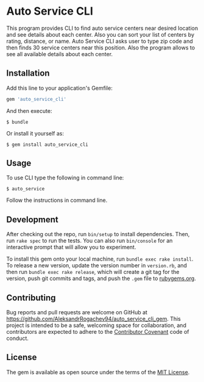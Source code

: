 # Auto Service CLI

This program provides CLI to find auto service centers near desired location and see details about each center. Also you can sort your list of centers by rating, distance, or name. Auto Service CLI asks user to type zip code and then finds 30 service centers near this position. Also the program allows to see all available details about each center.

## Installation

Add this line to your application's Gemfile:

```ruby
gem 'auto_service_cli'
```

And then execute:

    $ bundle

Or install it yourself as:

    $ gem install auto_service_cli

## Usage

To use CLI type the following in command line:

    $ auto_service

Follow the instructions in command line.

## Development

After checking out the repo, run `bin/setup` to install dependencies. Then, run `rake spec` to run the tests. You can also run `bin/console` for an interactive prompt that will allow you to experiment.

To install this gem onto your local machine, run `bundle exec rake install`. To release a new version, update the version number in `version.rb`, and then run `bundle exec rake release`, which will create a git tag for the version, push git commits and tags, and push the `.gem` file to [rubygems.org](https://rubygems.org).

## Contributing

Bug reports and pull requests are welcome on GitHub at https://github.com/AleksandrRogachev94/auto_service_cli_gem. This project is intended to be a safe, welcoming space for collaboration, and contributors are expected to adhere to the [Contributor Covenant](http://contributor-covenant.org) code of conduct.


## License

The gem is available as open source under the terms of the [MIT License](http://opensource.org/licenses/MIT).
